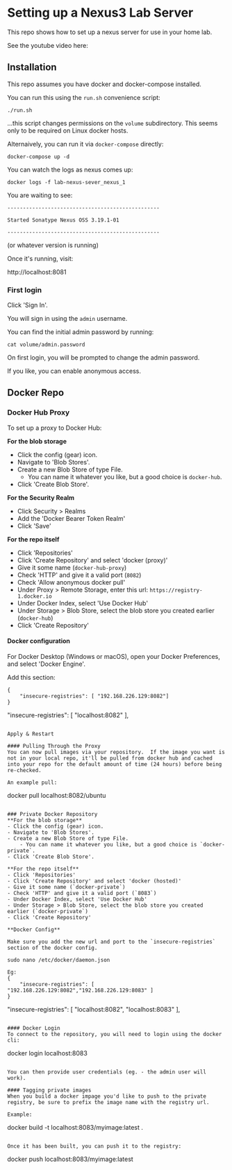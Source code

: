 # Setting up a Nexus3 Lab Server
This repo shows how to set up a nexus server for use in your home lab.

See the youtube video here:

## Installation
This repo assumes you have docker and docker-compose installed.

You can run this using the `run.sh` convenience script:

```
./run.sh
```

...this script changes permissions on the `volume` subdirectory.  This seems only to be required on Linux docker hosts.

Alternaively, you can run it via `docker-compose` directly:

```
docker-compose up -d
```

You can watch the logs as nexus comes up:

```
docker logs -f lab-nexus-sever_nexus_1
```

You are waiting to see:

```
-------------------------------------------------

Started Sonatype Nexus OSS 3.19.1-01

-------------------------------------------------
```

(or whatever version is running)

Once it's running, visit:

http://localhost:8081

### First login
Click 'Sign In'.

You will sign in using the `admin` username.

You can find the initial admin password by running:

```
cat volume/admin.password
```

On first login, you will be prompted to change the admin password.

If you like, you can enable anonymous access.

## Docker Repo
### Docker Hub Proxy
To set up a proxy to Docker Hub:

**For the blob storage**
- Click the config (gear) icon.
- Navigate to 'Blob Stores'.
- Create a new Blob Store of type File.  
    - You can name it whatever you like, but a good choice is `docker-hub`.
- Click 'Create Blob Store'.

**For the Security Realm**
- Click Security > Realms
- Add the 'Docker Bearer Token Realm'
- Click 'Save'

**For the repo itself**
- Click 'Repositories'
- Click 'Create Repository' and select 'docker (proxy)'
- Give it some name (`docker-hub-proxy`)
- Check 'HTTP' and give it a valid port (`8082`)
- Check 'Allow anonymous docker pull'
- Under Proxy > Remote Storage, enter this url: `https://registry-1.docker.io`
- Under Docker Index, select 'Use Docker Hub'
- Under Storage > Blob Store, select the blob store you created earlier (`docker-hub`)
- Click 'Create Repository'

#### Docker configuration
For Docker Desktop (Windows or macOS), open your Docker Preferences, and select 'Docker Engine'.

Add this section:
```
{
    "insecure-registries": [ "192.168.226.129:8082"]
}
```
  "insecure-registries": [
    "localhost:8082"
  ],
```

Apply & Restart

#### Pulling Through the Proxy
You can now pull images via your repository.  If the image you want is not in your local repo, it'll be pulled from docker hub and cached into your repo for the default amount of time (24 hours) before being re-checked.

An example pull:

```
docker pull localhost:8082/ubuntu
```

### Private Docker Repository
**For the blob storage**
- Click the config (gear) icon.
- Navigate to 'Blob Stores'.
- Create a new Blob Store of type File.  
    - You can name it whatever you like, but a good choice is `docker-private`.
- Click 'Create Blob Store'.

**For the repo itself**
- Click 'Repositories'
- Click 'Create Repository' and select 'docker (hosted)'
- Give it some name (`docker-private`)
- Check 'HTTP' and give it a valid port (`8083`)
- Under Docker Index, select 'Use Docker Hub'
- Under Storage > Blob Store, select the blob store you created earlier (`docker-private`)
- Click 'Create Repository'

**Docker Config**

Make sure you add the new url and port to the `insecure-registries` section of the docker config.

sudo nano /etc/docker/daemon.json

Eg:
{
    "insecure-registries": [ "192.168.226.129:8082","192.168.226.129:8083" ]
}

```
  "insecure-registries": [
    "localhost:8082",
    "localhost:8083"
  ],
```

#### Docker Login
To connect to the repository, you will need to login using the docker cli:

```
docker login localhost:8083
```

You can then provide user credentials (eg. - the admin user will work).

#### Tagging private images
When you build a docker impage you'd like to push to the private registry, be sure to prefix the image name with the registry url.

Example:

```
docker build -t localhost:8083/myimage:latest .
```

Once it has been built, you can push it to the registry:

```
docker push localhost:8083/myimage:latest
```
